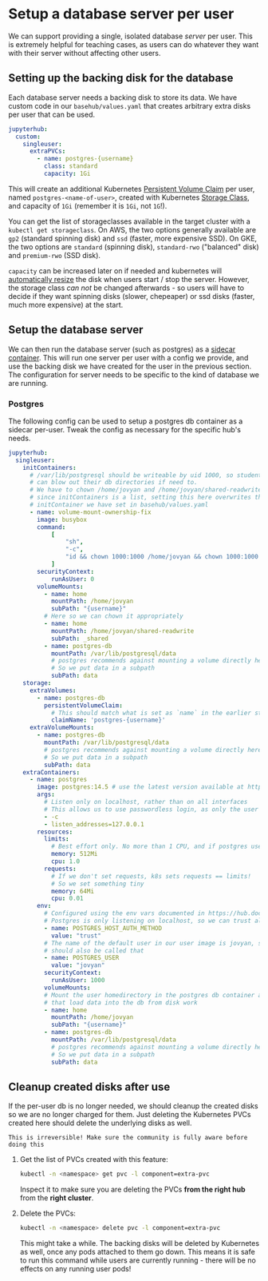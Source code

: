 # Setup a database server per user

We can support providing a single, isolated database *server* per user. This
is extremely helpful for teaching cases, as users can do whatever they want with
their server without affecting other users.

## Setting up the backing disk for the database

Each database server needs a backing disk to store its data. We have custom code in
our `basehub/values.yaml` that creates arbitrary extra disks per user that can be used.

```yaml
jupyterhub:
  custom:
    singleuser:
      extraPVCs:
        - name: postgres-{username}
          class: standard
          capacity: 1Gi
```

This will create an additional Kubernetes [Persistent Volume Claim](https://kubernetes.io/docs/concepts/storage/persistent-volumes/)
per user, named `postgres-<name-of-user>`, created with Kubernetes [Storage
Class](https://kubernetes.io/docs/concepts/storage/storage-classes/), and capacity of
`1Gi` (remember it is `1Gi`, not `1G`!).

You can get the list of storageclasses available in the target cluster with a
`kubectl get storageclass`. On AWS, the two options generally available are
`gp2` (standard spinning disk) and `ssd` (faster, more expensive SSD). On GKE, the two options
are `standard` (spinning disk), `standard-rwo` ("balanced" disk) and `premium-rwo` (SSD disk).

`capacity` can be increased later on if needed and kubernetes will
[automatically resize](https://kubernetes.io/blog/2018/07/12/resizing-persistent-volumes-using-kubernetes/) the disk
when users start / stop the server. However, the storage class *can not* be changed
afterwards - so users will have to decide if they want spinning disks (slower, chepeaper)
or ssd disks (faster, much more expensive) at the start.

## Setup the database server

We can then run the database server (such as postgres) as a [sidecar
container](https://www.containiq.com/post/kubernetes-sidecar-container). This will
run one server per user with a config we provide, and use the backing disk we have created
for the user in the previous section. The configuration for server needs to be specific
to the kind of database we are running.

### Postgres

The following config can be used to setup a postgres db container as a sidecar per-user.
Tweak the config as necessary for the specific hub's needs.

```yaml
jupyterhub:
  singleuser:
    initContainers:
      # /var/lib/postgresql should be writeable by uid 1000, so students
      # can blow out their db directories if need to.
      # We have to chown /home/jovyan and /home/jovyan/shared-readwrite as well -
      # since initContainers is a list, setting this here overwrites the chowning
      # initContainer we have set in basehub/values.yaml
      - name: volume-mount-ownership-fix
        image: busybox
        command:
            [
                "sh",
                "-c",
                "id && chown 1000:1000 /home/jovyan && chown 1000:1000 /home/jovyan/shared-readwrite && chown 1000:1000 /var/lib/postgresql/data && ls -lhd /home/jovyan ",
            ]
        securityContext:
            runAsUser: 0
        volumeMounts:
          - name: home
            mountPath: /home/jovyan
            subPath: "{username}"
          # Here so we can chown it appropriately
          - name: home
            mountPath: /home/jovyan/shared-readwrite
            subPath: _shared
          - name: postgres-db
            mountPath: /var/lib/postgresql/data
            # postgres recommends against mounting a volume directly here
            # So we put data in a subpath
            subPath: data
    storage:
      extraVolumes:
        - name: postgres-db
          persistentVolumeClaim:
            # This should match what is set as `name` in the earlier step under `custom.singleuser.extraPVCs`
            claimName: 'postgres-{username}'
      extraVolumeMounts:
        - name: postgres-db
          mountPath: /var/lib/postgresql/data
          # postgres recommends against mounting a volume directly here
          # So we put data in a subpath
          subPath: data
    extraContainers:
      - name: postgres
        image: postgres:14.5 # use the latest version available at https://hub.docker.com/_/postgres/tags
        args:
          # Listen only on localhost, rather than on all interfaces
          # This allows us to use passwordless login, as only the user notebook container can access this
          - -c
          - listen_addresses=127.0.0.1
        resources:
          limits:
            # Best effort only. No more than 1 CPU, and if postgres uses more than 512M, restart it
            memory: 512Mi
            cpu: 1.0
          requests:
            # If we don't set requests, k8s sets requests == limits!
            # So we set something tiny
            memory: 64Mi
            cpu: 0.01
        env:
          # Configured using the env vars documented in https://hub.docker.com/_/postgres/
          # Postgres is only listening on localhost, so we can trust all connections that come to it
          - name: POSTGRES_HOST_AUTH_METHOD
            value: "trust"
          # The name of the default user in our user image is jovyan, so the postgresql superuser
          # should also be called that
          - name: POSTGRES_USER
            value: "jovyan"
          securityContext:
            runAsUser: 1000
          volumeMounts:
          # Mount the user homedirectory in the postgres db container as well, so postgres commands
          # that load data into the db from disk work
          - name: home
            mountPath: /home/jovyan
            subPath: "{username}"
          - name: postgres-db
            mountPath: /var/lib/postgresql/data
            # postgres recommends against mounting a volume directly here
            # So we put data in a subpath
            subPath: data
```

## Cleanup created disks after use

If the per-user db is no longer needed, we should cleanup the created disks
so we are no longer charged for them. Just deleting the Kubernetes PVCs
created here should delete the underlying disks as well. 

```{warning}
This is irreversible! Make sure the community is fully aware before doing this
```

1. Get the list of PVCs created with this feature:

   ```bash
   kubectl -n <namespace> get pvc -l component=extra-pvc
   ```
   
   Inspect it to make sure you are deleting the PVCs **from the right hub**
   from the **right cluster**.
   
2. Delete the PVCs:

   ```bash
   kubectl -n <namespace> delete pvc -l component=extra-pvc
   ```
   
   This might take a while. The backing disks will be deleted by Kubernetes as well,
   once any pods attached to them go down. This means it is safe to run this
   command while users are currently running - there will be no effects on
   any running user pods!
   

